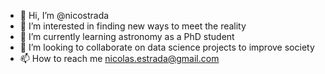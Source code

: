 - 👋 Hi, I’m @nicostrada
- 👀 I’m interested in finding new ways to meet the reality
- 🌱 I’m currently learning astronomy as a PhD student
- 💞️ I’m looking to collaborate on data science projects to improve society
- 📫 How to reach me nicolas.estrada@gmail.com
